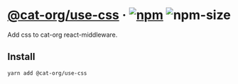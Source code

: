 # [@cat-org/use-css][website] · <!-- badges.start -->[![npm][npm-image]][npm-link] ![npm-size][npm-size-image]

[npm-image]: https://img.shields.io/npm/v/@cat-org/use-css.svg
[npm-link]: https://www.npmjs.com/package/@cat-org/use-css
[npm-size-image]: https://img.shields.io/bundlephobia/minzip/@cat-org/use-css.svg

<!-- badges.end -->

[website]: https://cat-org.github.io/core/use-css

Add css to cat-org react-middleware.

## Install

```sh
yarn add @cat-org/use-css
```
